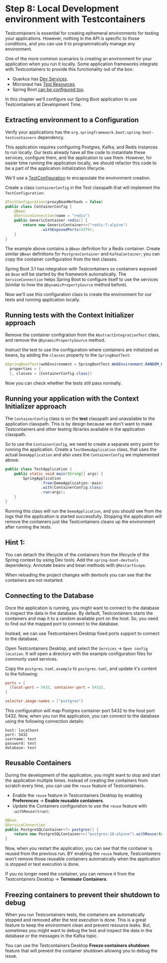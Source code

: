 # Step 8: Local Development environment with Testcontainers

Testcontainers is essential for creating ephemeral environments for testing your applications.
However, nothing in the API is specific to those conditions, and you can use it to programmatically manage any environment.

One of the more common scenarios is creating an environment for your application when you run it locally.
Some application frameworks integrate with Testcontainers to provide this functionality out of the box:

* Quarkus has [Dev Services](https://quarkus.io/guides/dev-services).
* Micronaut has [Test Resources](https://micronaut-projects.github.io/micronaut-test-resources/latest/guide/).
* Spring Boot [can be configured too](https://docs.spring.io/spring-boot/docs/3.1.0/reference/html/features.html#features.testing.testcontainers.at-development-time).

In this chapter we'll configure our Spring Boot application to use Testcontainers at Development Time. 

## Extracting environment to a Configuration

Verify your applications has the `org.springframework.boot:spring-boot-testcontainers` dependency. 

This application requires configuring Postgres, Kafka, and Redis instances to run locally.
Our tests already have all the code to instantiate these services, configure them, and the application to use them.
However, for easier time running the application locally, we should refactor this code to be a part of the application initialization lifecycle.

We'll use a [TestConfiguration](https://docs.spring.io/spring-boot/docs/current/api/org/springframework/boot/test/context/TestConfiguration.html) to encapsulate the environment creation.

Create a class `ContainerConfig` in the Test classpath that will implement the `TestConfiguration`:

```java
@TestConfiguration(proxyBeanMethods = false)
public class ContainerConfig {
    @Bean
    @ServiceConnection(name = "redis")
    public GenericContainer redis() {
        return new GenericContainer<>("redis:7-alpine")
                .withExposedPorts(6379);
    }
}
```

The example above contains a `@Bean` definition for a Redis container. 
Create similar `@Bean` definitions for `PostgresContainer` and `KafkaContainer`; you can copy the container configuration from the test classes.

Spring Boot 3.1 has integration with Testcontainers so containers exposed as `Bean` will be started by the framework automatically. 
The `ServiceConnection` helps Spring Boot to configure itself to use the services (similar to how the `@DynamicPropertySource` method before).

Now we'll use this configuration class to create the environment for our tests and running application locally.

## Running tests with the Context Initializer approach

Remove the container configration from the `AbstractIntegrationTest` class, and remove the `@DynamicPropertySource` method.

Instruct the test to use the configuration where containers are initialized as beans, by adding the `classes` property to the `SpringBootTest`:

```java
@SpringBootTest(webEnvironment = SpringBootTest.WebEnvironment.RANDOM_PORT,
  properties = {
  }, classes = {ContainerConfig.class})
```

Now you can check whether the tests still pass normally.

## Running your application with the Context Initializer approach

The `ContainerConfig` class is on the **test** classpath and unavailable to the application classpath.
This is by design because we don't want to make Testcontainers and other testing libraries available in the application classpath.

So to use the `ContainerConfig`, we need to create a separate entry point for running the application.
Create a `TestDemoApplication` class, that uses the actual `DemoApplication` and also uses the `ContainerConfig` we implemented above: 

```java
public class TestApplication {
    public static void main(String[] args) {
        SpringApplication
                .from(DemoApplication::main)
                .with(ContainerConfig.class)
                .run(args);
    }
}
```

Running this class will run the `DemoApplication`, and you should see from the logs that the application is started successfully.
Stopping the application will remove the containers just like Testcontainers cleans up the environment after running the tests.

## Hint 1:

You can detach the lifecycle of the containers from the lifecycle of the Spring context by using Dev tools.
Add the `spring-boot-devtools` dependency.
Annotate beans and bean methods with `@RestartScope`.

When reloading the project changes with devtools you can see that the containers are not restarted.

## Connecting to the Database
Once the application is running, you might want to connect to the database to inspect the data in the database.
By default, Testcontainers starts the containers and map it to a random available port on the host.
So, you need to find out the mapped port to connect to the database.

Instead, we can use Testcontainers Desktop fixed ports support to connect to the database.

Open Testcontainers Desktop, and select the `Services` -> `Open config location`.
It will open a directory with the example configuration files for commonly used services.

Copy the `postgres.toml.example` to `postgres.toml`, and update it's content to the following:

```toml
ports = [
  {local-port = 5432, container-port = 5432},
]

selector.image-names = ["postgres"]
```

This configuration will map Postgres container port 5432 to the host port 5432.
Now, when you run the application, you can connect to the database using the following connection details:

```
host: localhost
port: 5432
username: test
password: test
database: test
```

## Reusable Containers
During the development of the application, you might want to stop and start the application multiple times.
Instead of creating the containers from scratch every time, you can use the `reuse` feature of Testcontainers.

* Enable the `reuse` feature in Testcontainers Desktop by enabling **Preferences** -> **Enable reusable containers**.
* Update the Containers configuration to use the `reuse` feature with `.withReuse(true)`:

```java
@Bean
@ServiceConnection
public PostgreSQLContainer<?> postgres() {
    return new PostgreSQLContainer<>("postgres:16-alpine").withReuse(true);
}
```

Now, when you restart the application, you can see that the container is reused from the previous run.
BY enabling the `reuse` feature, Testcontainers won't remove those reusable containers automatically 
when the application is stopped or test execution is done.

If you no longer need the container, you can remove it from the Testcontainers Desktop -> **Terminate Containers**.

## Freezing containers to prevent their shutdown to debug
When you run Testcontainers tests, the containers are automatically stopped and removed after the test execution is done.
This is a great feature to keep the environment clean and prevent resource leaks.
But, sometimes you might want to debug the test and inspect the data in the database or the messages in the Kafka topic.

You can use the Testcontainers Desktop **Freeze containers shutdown** feature 
that will prevent the container shutdown allowing you to debug the issue.
